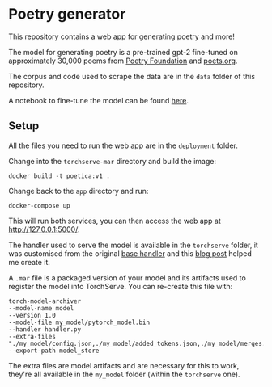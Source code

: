 # Poetry generator
This repository contains a web app for generating poetry and more!

The model for generating poetry is a pre-trained gpt-2 fine-tuned on approximately 30,000 poems from [Poetry Foundation](https://www.poetryfoundation.org/) and [poets.org](https://poets.org/). 

The corpus and code used to scrape the data are in the ```data``` folder of this repository.

A notebook to fine-tune the model can be found [here](https://colab.research.google.com/drive/1ANdGaYM2e7gHYA3np3dJaO8zMvQMpzoD?usp=sharing).

## Setup
All the files you need to run the web app are in the ```deployment``` folder.

Change into the ```torchserve-mar``` directory and build the image:

```
docker build -t poetica:v1 .
```

Change back to the ```app``` directory and run:

```
docker-compose up
```

This will run both services, you can then access the web app at http://127.0.0.1:5000/.

The handler used to serve the model is available in the ```torchserve``` folder, it was customised from the original [base handler](https://github.com/pytorch/serve/blob/master/ts/torch_handler/base_handler.py) and this [blog post](https://supertype.ai/notes/serving-pytorch-w-torchserve/) helped me create it.


A ```.mar``` file is a packaged version of your model and its artifacts used to register the model into TorchServe.
You can re-create this file with:

```
torch-model-archiver 
--model-name model
--version 1.0 
--model-file my_model/pytorch_model.bin 
--handler handler.py 
--extra-files "./my_model/config.json,./my_model/added_tokens.json,./my_model/merges.txt,./my_model/special_tokens_map.json,./my_model/tokenizer_config.json,./my_model/vocab.json,./my_model/generation_config.json"
--export-path model_store
```

The extra files are model artifacts and are necessary for this to work, they're all available in the ```my_model``` folder (within the ```torchserve``` one).
